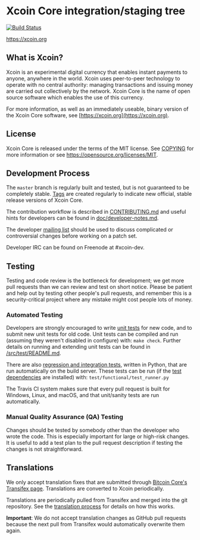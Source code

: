 Xcoin Core integration/staging tree
=====================================

[![Build Status](https://travis-ci.org/xcoin-project/xcoin.svg?branch=master)](https://travis-ci.org/xcoin-project/xcoin)

https://xcoin.org

What is Xcoin?
----------------

Xcoin is an experimental digital currency that enables instant payments to
anyone, anywhere in the world. Xcoin uses peer-to-peer technology to operate
with no central authority: managing transactions and issuing money are carried
out collectively by the network. Xcoin Core is the name of open source
software which enables the use of this currency.

For more information, as well as an immediately useable, binary version of
the Xcoin Core software, see [https://xcoin.org](https://xcoin.org).

License
-------

Xcoin Core is released under the terms of the MIT license. See [COPYING](COPYING) for more
information or see https://opensource.org/licenses/MIT.

Development Process
-------------------

The `master` branch is regularly built and tested, but is not guaranteed to be
completely stable. [Tags](https://github.com/xcoin-project/xcoin/tags) are created
regularly to indicate new official, stable release versions of Xcoin Core.

The contribution workflow is described in [CONTRIBUTING.md](CONTRIBUTING.md)
and useful hints for developers can be found in [doc/developer-notes.md](doc/developer-notes.md).

The developer [mailing list](https://groups.google.com/forum/#!forum/xcoin-dev)
should be used to discuss complicated or controversial changes before working
on a patch set.

Developer IRC can be found on Freenode at #xcoin-dev.

Testing
-------

Testing and code review is the bottleneck for development; we get more pull
requests than we can review and test on short notice. Please be patient and help out by testing
other people's pull requests, and remember this is a security-critical project where any mistake might cost people
lots of money.

### Automated Testing

Developers are strongly encouraged to write [unit tests](src/test/README.md) for new code, and to
submit new unit tests for old code. Unit tests can be compiled and run
(assuming they weren't disabled in configure) with: `make check`. Further details on running
and extending unit tests can be found in [/src/test/README.md](/src/test/README.md).

There are also [regression and integration tests](/test), written
in Python, that are run automatically on the build server.
These tests can be run (if the [test dependencies](/test) are installed) with: `test/functional/test_runner.py`

The Travis CI system makes sure that every pull request is built for Windows, Linux, and macOS, and that unit/sanity tests are run automatically.

### Manual Quality Assurance (QA) Testing

Changes should be tested by somebody other than the developer who wrote the
code. This is especially important for large or high-risk changes. It is useful
to add a test plan to the pull request description if testing the changes is
not straightforward.

Translations
------------

We only accept translation fixes that are submitted through [Bitcoin Core's Transifex page](https://www.transifex.com/projects/p/bitcoin/).
Translations are converted to Xcoin periodically.

Translations are periodically pulled from Transifex and merged into the git repository. See the
[translation process](doc/translation_process.md) for details on how this works.

**Important**: We do not accept translation changes as GitHub pull requests because the next
pull from Transifex would automatically overwrite them again.
